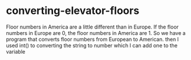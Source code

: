 # converting-elevator-floors
Floor numbers in America are a little different than in Europe. If the floor numbers in Europe are 0, the floor numbers in America are 1. 
So we have a program that converts floor numbers from European to American.
then I used int() to converting the string to number which I can add one to the variable
